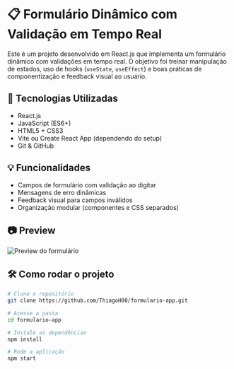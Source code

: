 # 📋 Formulário Dinâmico com Validação em Tempo Real

Este é um projeto desenvolvido em React.js que implementa um formulário dinâmico com validações em tempo real. O objetivo foi treinar manipulação de estados, uso de hooks (`useState`, `useEffect`) e boas práticas de componentização e feedback visual ao usuário.

## 🚀 Tecnologias Utilizadas

- React.js
- JavaScript (ES6+)
- HTML5 + CSS3
- Vite ou Create React App (dependendo do setup)
- Git & GitHub

## 💡 Funcionalidades

- Campos de formulário com validação ao digitar
- Mensagens de erro dinâmicas
- Feedback visual para campos inválidos
- Organização modular (componentes e CSS separados)

## 📷 Preview

<img src= "file:///C:/Users/Thiago%20H/Desktop/Exemplo%20do%20formulario.png" alt="Preview do formulário" />

## 🛠️ Como rodar o projeto

```bash
# Clone o repositório
git clone https://github.com/ThiagoH00/formulario-app.git

# Acesse a pasta
cd formulario-app

# Instale as dependências
npm install

# Rode a aplicação
npm start
